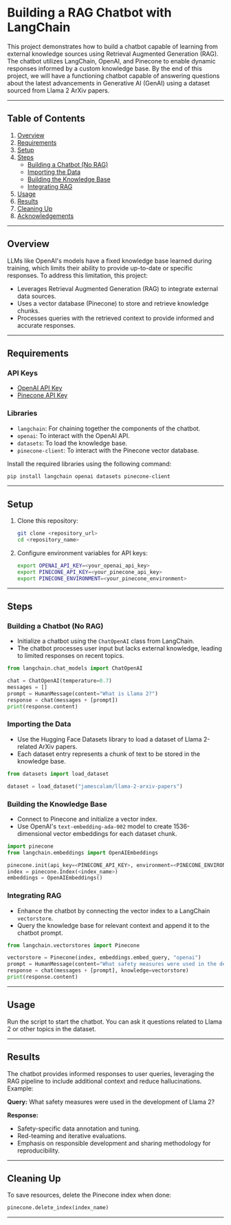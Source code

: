 # Building a RAG Chatbot with LangChain

This project demonstrates how to build a chatbot capable of learning from external knowledge sources using Retrieval Augmented Generation (RAG). The chatbot utilizes LangChain, OpenAI, and Pinecone to enable dynamic responses informed by a custom knowledge base. By the end of this project, we will have a functioning chatbot capable of answering questions about the latest advancements in Generative AI (GenAI) using a dataset sourced from Llama 2 ArXiv papers.

---

## Table of Contents
1. [Overview](#overview)
2. [Requirements](#requirements)
3. [Setup](#setup)
4. [Steps](#steps)
    - [Building a Chatbot (No RAG)](#building-a-chatbot-no-rag)
    - [Importing the Data](#importing-the-data)
    - [Building the Knowledge Base](#building-the-knowledge-base)
    - [Integrating RAG](#integrating-rag)
5. [Usage](#usage)
6. [Results](#results)
7. [Cleaning Up](#cleaning-up)
8. [Acknowledgements](#acknowledgements)

---

## Overview
LLMs like OpenAI's models have a fixed knowledge base learned during training, which limits their ability to provide up-to-date or specific responses. To address this limitation, this project:
- Leverages Retrieval Augmented Generation (RAG) to integrate external data sources.
- Uses a vector database (Pinecone) to store and retrieve knowledge chunks.
- Processes queries with the retrieved context to provide informed and accurate responses.

---

## Requirements

### API Keys
- [OpenAI API Key](https://platform.openai.com/signup/)
- [Pinecone API Key](https://www.pinecone.io/start-free/)

### Libraries
- `langchain`: For chaining together the components of the chatbot.
- `openai`: To interact with the OpenAI API.
- `datasets`: To load the knowledge base.
- `pinecone-client`: To interact with the Pinecone vector database.

Install the required libraries using the following command:
```bash
pip install langchain openai datasets pinecone-client
```

---

## Setup
1. Clone this repository:
    ```bash
    git clone <repository_url>
    cd <repository_name>
    ```
2. Configure environment variables for API keys:
    ```bash
    export OPENAI_API_KEY=<your_openai_api_key>
    export PINECONE_API_KEY=<your_pinecone_api_key>
    export PINECONE_ENVIRONMENT=<your_pinecone_environment>
    ```

---

## Steps

### Building a Chatbot (No RAG)
- Initialize a chatbot using the `ChatOpenAI` class from LangChain.
- The chatbot processes user input but lacks external knowledge, leading to limited responses on recent topics.

```python
from langchain.chat_models import ChatOpenAI

chat = ChatOpenAI(temperature=0.7)
messages = []
prompt = HumanMessage(content="What is Llama 2?")
response = chat(messages + [prompt])
print(response.content)
```

### Importing the Data
- Use the Hugging Face Datasets library to load a dataset of Llama 2-related ArXiv papers.
- Each dataset entry represents a chunk of text to be stored in the knowledge base.

```python
from datasets import load_dataset

dataset = load_dataset("jamescalam/llama-2-arxiv-papers")
```

### Building the Knowledge Base
- Connect to Pinecone and initialize a vector index.
- Use OpenAI's `text-embedding-ada-002` model to create 1536-dimensional vector embeddings for each dataset chunk.

```python
import pinecone
from langchain.embeddings import OpenAIEmbeddings

pinecone.init(api_key=<PINECONE_API_KEY>, environment=<PINECONE_ENVIRONMENT>)
index = pinecone.Index(<index_name>)
embeddings = OpenAIEmbeddings()
```

### Integrating RAG
- Enhance the chatbot by connecting the vector index to a LangChain `vectorstore`.
- Query the knowledge base for relevant context and append it to the chatbot prompt.

```python
from langchain.vectorstores import Pinecone

vectorstore = Pinecone(index, embeddings.embed_query, "openai")
prompt = HumanMessage(content="What safety measures were used in the development of Llama 2?")
response = chat(messages + [prompt], knowledge=vectorstore)
print(response.content)
```

---

## Usage
Run the script to start the chatbot. You can ask it questions related to Llama 2 or other topics in the dataset.

---

## Results
The chatbot provides informed responses to user queries, leveraging the RAG pipeline to include additional context and reduce hallucinations. Example:

**Query:** What safety measures were used in the development of Llama 2?

**Response:**
- Safety-specific data annotation and tuning.
- Red-teaming and iterative evaluations.
- Emphasis on responsible development and sharing methodology for reproducibility.

---

## Cleaning Up
To save resources, delete the Pinecone index when done:
```python
pinecone.delete_index(index_name)
```

---
